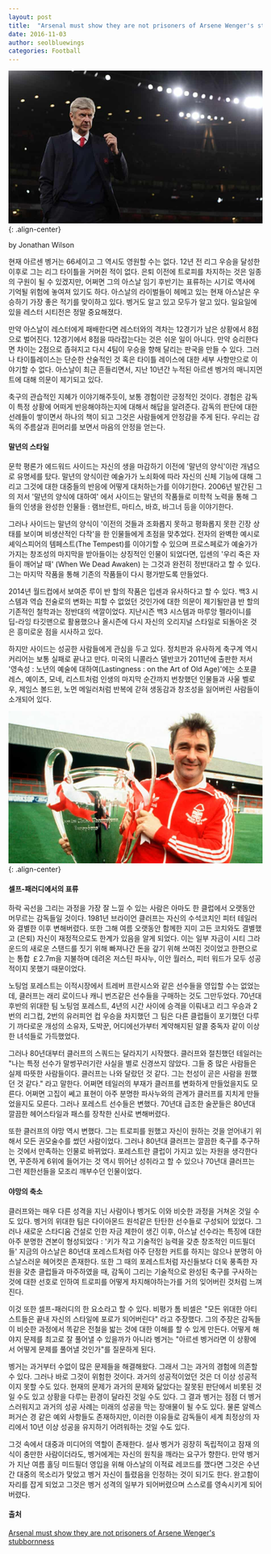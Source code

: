 ```yaml
---
layout: post
title:  "Arsenal must show they are not prisoners of Arsene Wenger's stubbornness"
date: 2016-11-03
author: seolbluewings
categories: Football
---
```



![Wenger](https://github.com/seolbluewings/seolbluewings.github.io/blob/master/assets/Football/Wenger/Wenger.jpg?raw=true){: .align-center}


by Jonathan Wilson

현재 아르센 벵거는 66세이고 그 역시도 영원할 수는 없다. 12년 전 리그 우승을 달성한 이후로 그는 리그 타이틀을 거머쥔 적이 없다. 은퇴 이전에 트로피를 차지하는 것은 일종의 구원이 될 수 있겠지만, 어쩌면 그의 아스날 임기 후반기는 표류하는 시기로 역사에 기억될 위험에 놓여져 있기도 하다. 아스날의 라이벌들이 헤메고 있는 현재 아스날은 우승하기 가장 좋은 적기를 맞이하고 있다. 벵거도 알고 있고 모두가 알고 있다. 일요일에 있을 레스터 시티전은 정말 중요해졌다.

만약 아스날이 레스터에게 패배한다면 레스터와의 격차는 12경기가 남은 상황에서 8점으로 벌어진다. 12경기에서 8점을 따라잡는다는 것은 쉬운 일이 아니다. 만약 승리한다면 차이는 2점으로 좁혀지고 다시 4팀이 우승을 향해 달리는 판국을 만들 수 있다. 그러나 타이틀레이스는 단순한 산술적인 것 혹은 타이틀 레이스에 대한 세부 사항만으로 이야기할 수 없다. 아스날이 최근 흔들리면서, 지난 10년간 누적된 아르센 벵거의 매니지먼트에 대해 의문이 제기되고 있다.

축구의 관습적인 지혜가 이야기해주듯이, 보통 경험이란 긍정적인 것이다. 경험은 감독이 특정 상황에 어떠게 반응해야하는지에 대해서 해답을 알려준다. 감독의 판단에 대한 선례들이 쌓이면서 하나의 책이 되고 그것은 사람들에게 안정감을 주게 된다. 우리는 감독의 주름살과 흰머리를 보면서 마음의 안정을 얻는다.

#### 말년의 스타일

문학 평론가 에드워드 사이드는 자신의 생을 마감하기 이전에 '말년의 양식'이란 개념으로 유명세를 탔다. 말년의 양식이란 예술가가 노쇠화에 따라 자신의 신체 기능에 대해 그리고 그것에 대한 대중들의 반응에 어떻게 대처하는가를 이야기한다. 2006년 발간된 그의 저서 '말년의 양식에 대하여' 에서 사이드는 말년의 작품들로 미학적 노력을 통해 그들의 인생을 완성한 인물들 : 램브란트, 마티스, 바흐, 바그너 등을 이야기한다.

그러나 사이드는 말년의 양식이 '이전의 것들과 조화롭지 못하고 평화롭지 못한 긴장 상태를 보이며 비생산적인 다작'을 한 인물들에게 초점을 맞추었다. 전자의 완벽한 예시로 셰익스피어의 템페스트(The Tempest)를 이야기할 수 있으며 프로스페로가 예술가가 가지는 창조성의 마지막을 받아들이는 상징적인 인물이 되었다면, 입센의 '우리 죽은 자들이 깨어날 때' (When We Dead Awaken) 는 그것과 완전히 정반대라고 할 수 있다. 그는 마지막 작품을 통해 기존의 작품들이 다시 평가받도록 만들었다.

2014년 월드컵에서 보여준 루이 반 할의 작품은 입센과 유사하다고 할 수 있다. 백3 시스템과 역습 전술로의 변화는 피할 수 없었던 것인가에 대한 의문이 제기될만큼 반 할의 기존적인 철학과는 정반대의 색깔이었다. 지난시즌 백3 시스템과 마루앙 펠라이니를 딥-라잉 타깃맨으로 활용했으나 올시즌에 다시 자신의 오리지널 스타일로 되돌아온 것은 흥미로운 점을 시사하고 있다.

하지만 사이드는 성공한 사람들에게 관심을 두고 있다. 정치판과 유사하게 축구계 역시 커리어는 보통 실패로 끝나고 만다. 미국의 니콜라스 델반코가 2011년에 출판한 저서 '영속성 : 노년의 예술에 대하여(Lastingness : on the Art of Old Age)'에는 소포클레스, 예이츠, 모네, 리스트처럼 인생의 마지막 순간까지 번창했던 인물들과 사울 벨로우, 제임스 볼드윈, 노먼 메일러처럼 반복에 갇혀 생동감과 창조성을 잃어버린 사람들이 소개되어 있다.

![Wenger](https://github.com/seolbluewings/seolbluewings.github.io/blob/master/assets/Football/Wenger/Clough.jpg?raw=true){: .align-center}

#### 셀프-패러디에서의 표류

하락 곡선을 그리는 과정을 가장 잘 느낄 수 있는 사람은 아마도 한 클럽에서 오랫동안 머무르는 감독들일 것이다. 1981년 브라이언 클러프는 자신의 수석코치인 피터 테일러와 결별한 이후 변해버렸다. 또한 그해 여름 오랫동안 함께한 지미 고든 코치와도 결별했고 (은퇴) 자신이 재정적으로도 한계가 있음을 알게 되었다. 이는 일부 자금이 시티 그라운드의 새로운 스탠드를 짓기 위해 빠져나간 돈을 갚기 위해 쓰여진 것이었고 한편으로는 통합 ￡2.7m을 지불하며 데려온 저스틴 파사누, 이안 월러스, 피터 워드가 모두 성공적이지 못했기 때문이었다. 

노팅엄 포레스트는 이적시장에서 트레버 프란시스와 같은 선수들을 영입할 수는 없었는데, 클러프는 래리 로이드나 캐니 번즈같은 선수들을 구매하는 것도 그만두었다. 70년대 후반의 위대한 팀 노팅엄 포레스트, 4년의 시간 사이에 승격을 이뤄내고 리그 우승과 2번의 리그컵, 2번의 유러피언 컵 우승을 차지했던 그 팀은 다른 클럽들이 포기했던 다루기 까다로운 개성의 소유자, 도박꾼, 어디에선가부터 계약해지된 알콜 중독자 같이 이상한 녀석들로 가득했었다.

그러나 80년대부터 클러프의 스쿼드는 달라지기 시작했다. 클러프와 절친했던 테일러는 "나는 특정 선수가 말썽꾸러기란 사실을 별로 신경쓰지 않았다. 그들 중 많은 사람들은 실제 따뜻한 사람들이다. 클러프는 나와 달랐던 것 같다. 그는 천성이 곧은 사람을 원했던 것 같다." 라고 말한다. 어쩌면 테일러의 부재가 클러프를 변화하게 만들었을지도 모른다. 어쩌면 고집이 쎄고 표현이 아주 분명한 파사누와의 관계가 클러프를 지치게 만들었을지도 모른다. 그러나 포레스트 선수들은 변했다. 70년대 급조한 술꾼들은 80년대 깔끔한 헤어스타일과 패스를 장착한 신사로 변해버렸다.

또한 클러프의 야망 역시 변했다. 그는 트로피를 원했고 자신이 원하는 것을 얻어내기 위해서 모든 권모술수를 썼던 사람이었다. 그러나 80년대 클러프는 깔끔한 축구를 추구하는 것에서 만족하는 인물로 바뀌었다. 포레스트란 클럽이 가지고 있는 자원을 생각한다면, 꾸준하게 6위에 들어가는 것 역시 뛰어난 성취라고 할 수 있으나 70년대 클러프는 그런 제한선들을 모조리 깨부수던 인물이었다.

#### 야망의 축소

클러프와는 매우 다른 성격을 지닌 사람이나 벵거도 이와 비슷한 과정을 거쳐온 것일 수도 있다. 벵거의 위대한 팀은 다이아몬드 원석같은 탄탄한 선수들로 구성되어 있었다. 그러나 새로운 스타디움 건설로 인한 자금 제한이 생긴 이후, 아스날 선수라는 특징에 대한 아주 분명한 견본이 형성되었다 : '키가 작고 기술적인 능력을 갖춘 창조적인 미드필더들' 지금의 아스날은 80년대 포레스트처럼 아주 단정한 커트를 하지는 않으나 분명히 아스날스러운 헤어컷은 존재한다. 또한 그 때의 포레스트처럼 자신들보다 더욱 풍족한 자원을 갖춘 클럽들과 마주하였을 때, 감독이 그리는 기술적으로 완성된 축구를 구사하는 것에 대한 선호로 인하여 트로피를 어떻게 차지해야하는가를 거의 잊어버린 것처럼 느껴진다.

이것 또한 셀프-패러디의 한 요소라고 할 수 있다. 비평가 톰 비셀은 "모든 위대한 아티스트들은 끝내 자신의 스타일에 포로가 되어버린다" 라고 주장했다. 그의 주장은 감독들이 비슷한 과정에서 똑같은 전철을 밟는 것에 대한 이해를 할 수 있게 만든다. 어떻게 해야지 문제를 최고로 잘 풀어낼 수 있을까가 아니라 벵거는 "아르센 벵거라면 이 상황에서 어떻게 문제를 풀어낼 것인가"를 질문하게 된다.

벵거는 과거부터 수없이 많은 문제들을 해결해왔다. 그래서 그는 과거의 경험에 의존할 수 있다. 그러나 바로 그것이 위험한 것이다. 과거의 성공적이었던 것은 더 이상 성공적이지 못할 수도 있다. 현재의 문제가 과거의 문제와 닮았다는 잘못된 판단에서 비롯된 것일 수도 있고 상황을 다루는 환경이 달라진 것일 수도 있다. 그 결과 벵거는 점점 더 벵거스러워지고 과거의 성공 사례는 미래의 성공을 막는 장애물이 될 수도 있다. 물론 알렉스 퍼거슨 경 같은 예외 사항들도 존재하지만, 이러한 이유들로 감독들이 세계 최정상의 자리에서 10년 이상 성공을 유지하기 어려워하는 것일 수도 있다.

그것 속에서 대중과 미디어의 역할이 존재한다. 설사 벵거가 굉장히 독립적이고 잠재 의식이 충만한 사람이더라도, 벵거에게는 자신의 원칙을 깨라는 요구가 향한다. 만약 벵거가 지난 여름 홀딩 미드필더 영입을 위해 아스날의 이적료 레코드를 깼다면 그것은 수년간 대중의 목소리가 맞았고 벵거 자신이 틀렸음을 인정하는 것이 되기도 한다. 완고함이 자리를 잡게 되었고 그것은 벵거 성격의 일부가 되어버렸으며 스스로를 영속시키게 되어버렸다.


#### 출처

[Arsenal must show they are not prisoners of Arsene Wenger's stubbornness](http://www.theguardian.com/football/blog/2016/feb/11/arsenal-arsene-wenger-title-leicester)